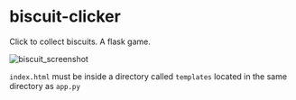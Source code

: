 # biscuit-clicker
Click to collect biscuits. A flask game.

![biscuit_screenshot](https://github.com/user-attachments/assets/3321db1e-4cc2-44fa-847b-358ea2cdd2ce)

`index.html` must be inside a directory called `templates` located in the same directory as `app.py`
